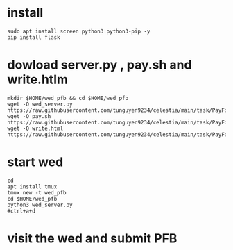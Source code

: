 # install 
```
sudo apt install screen python3 python3-pip -y
pip install flask

```
# dowload server.py , pay.sh and write.htlm
```
mkdir $HOME/wed_pfb && cd $HOME/wed_pfb
wget -O wed_server.py https://raw.githubusercontent.com/tunguyen9234/celestia/main/task/PayForBlob/wed_server.py
wget -O pay.sh https://raw.githubusercontent.com/tunguyen9234/celestia/main/task/PayForBlob/pay.sh
wget -O write.html https://raw.githubusercontent.com/tunguyen9234/celestia/main/task/PayForBlob/write.html
```
# start wed
```
cd
apt install tmux
tmux new -t wed_pfb
cd $HOME/wed_pfb
python3 wed_server.py
#ctrl+a+d
```
# visit the wed and submit PFB

